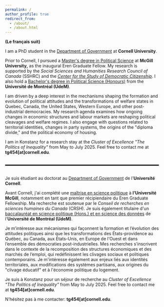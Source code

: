 ```yaml
---
permalink: /
author_profile: true
redirect_from: 
  - /about/
  - /about.html
---
```


**(Le français suit)**

I am a PhD student in the [Department of Government](https://government.cornell.edu/thomas-gareau-paquette-0) at **Cornell University**.

Prior to Cornell, I pursued a [Master's degree in Political Science](https://www.mcgill.ca/politicalscience/grad/admissions/ma) at **McGill University,** as the inaugural Eren Graduate Fellow. My research is supported by the *Social Sciences and Humanities Research Council of Canada* (SSHRC) and the *[Center for the Study of Democratic Citizenship](https://csdc-cecd.ca/alumni/)*. I also hold a [Bachelor's degree in Political Science (Honours)](https://pol.umontreal.ca/programmes-cours/premier-cycle/baccalaureat-science-politique/) from the **Université de Montréal (UdeM)**.

I am driven by a deep interest in the mechanisms shaping the formation and evolution of political attitudes and the transformations of welfare states in Quebec, Canada, the United States, Western Europe, and other post-industrial democracies. My research agenda examines how ongoing changes in economic structures and labour markets are reshaping political cleavages and welfare regimes. I also engage with questions related to territorial identities, changes in party systems, the origins of the "diploma divide," and the political economy of housing.

I am in Konstanz for a research stay at the *Cluster of Excellence "The Politics of Inequality"* from May to July 2025. Feel free to contact me at **tg454[at]cornell.edu**.

<hr style="border: 0; border-top: 3px solid #333; margin: 2rem 0;">

Je suis étudiant au doctorat au [Department of Government](https://government.cornell.edu/thomas-gareau-paquette-0) de l'**Université Cornell**.

Avant Cornell, j'ai complété une [maîtrise en science politique](https://www.mcgill.ca/politicalscience/grad/admissions/ma) à **l’Université McGill**, notamment en tant que premier récipiendaire du Eren Graduate Fellowship. Ma recherche est soutenue par le *Conseil de recherches en sciences humaines du Canada* (CRSH). Je suis également titulaire d'un [baccalauréat en science politique (Hons.) et en science des données](https://pol.umontreal.ca/programmes-cours/premier-cycle/baccalaureat-science-politique/) de l'**Université de Montréal (UdeM)**.

Je m’intéresse aux mécanismes qui façonnent la formation et l’évolution des attitudes politiques ainsi que les transformations des États-providence au Québec, au Canada, aux États-Unis, en Europe de l'Ouest et dans l’ensemble des démocraties post-industrielles. Mes recherches s’inscrivent dans le contexte de la recomposition des structures économiques et des marchés de l’emploi, qui redéfinissent les clivages sociaux et politiques contemporains. Je m'intéresse également aux enjeux liés aux identités territoriales, aux modifications des systèmes partisans, aux origines du "clivage éducatif" et à l'économie politique du logement. 

Je suis à Konstanz pour un séjour de recherche au *Cluster of Excellence "The Politics of Inequality"* from May to July 2025. Feel free to contact me at **tg454[at]cornell.edu**.

N'hésitez pas à me contacter: **tg454[at]cornell.edu**.
